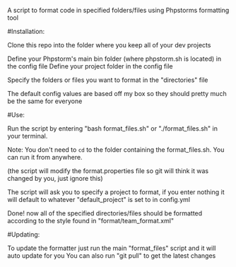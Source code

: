A script to format code in specified folders/files using Phpstorms formatting tool

#Installation:

Clone this repo into the folder where you keep all of your dev projects

Define your Phpstorm's main bin folder (where phpstorm.sh is located) in the config file
Define your project folder in the config file

Specify the folders or files you want to format in the "directories" file 

The default config values are based off my box so they should pretty much be the same for everyone

#Use:

Run the script by entering "bash format_files.sh" or "./format_files.sh" in your terminal.

Note: You don't need to `cd` to the folder containing the format_files.sh. You can run it from anywhere.

(the script will modify the format.properties file so git will think it was changed by you, just ignore this)

The script will ask you to specify a project to format, if you enter nothing it will default to whatever "default_project" is set to in config.yml

Done! now all of the specified directories/files should be formatted according to the style found in "format/team_format.xml"

#Updating:

To update the formatter just run the main "format_files" script and it will auto update for you
You can also run "git pull" to get the latest changes
